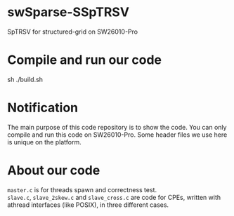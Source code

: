 # swSparse-SSpTRSV
SpTRSV for structured-grid on SW26010-Pro

# Compile and run our code
sh ./build.sh

# Notification
The main purpose of this code repository is to show the code. You can only compile and run this code on SW26010-Pro. Some header files we use here is unique on the platform.

# About our code
`master.c` is for threads spawn and correctness test.  
`slave.c`, `slave_2skew.c` and `slave_cross.c` are code for CPEs, written with athread interfaces (like POSIX), in three different cases.
